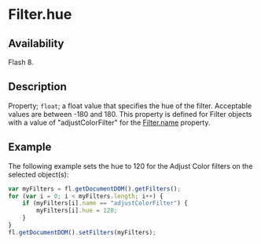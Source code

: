 # Filter.hue

## Availability

Flash 8.

## Description

Property; `float`; a float value that specifies the hue of the filter. Acceptable values are between -180 and 180. This property is defined for Filter objects with a value of "adjustColorFilter" for the [Filter.name](../Filter_object/Filter13.md) property.

## Example

The following example sets the hue to 120 for the Adjust Color filters on the selected object(s):

```javascript
var myFilters = fl.getDocumentDOM().getFilters();
for (var i = 0; i < myFilters.length; i++) {
    if (myFilters[i].name == "adjustColorFilter") {
        myFilters[i].hue = 120;
    }
}
fl.getDocumentDOM().setFilters(myFilters);
```
